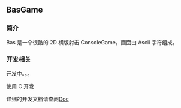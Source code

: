 ## BasGame

### 简介

Bas 是一个很酷的 2D 横版射击 ConsoleGame，画面由 Ascii 字符组成。

### 开发相关

开发中。。。

使用 C 开发

详细的开发文档请查阅[Doc](doc/)
